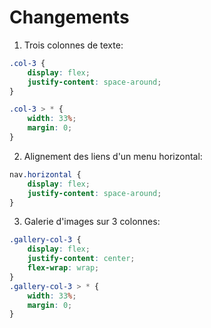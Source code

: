 # Changements

 1. Trois colonnes de texte:
 
```css
.col-3 {
    display: flex;
    justify-content: space-around;
}

.col-3 > * {
    width: 33%;
    margin: 0;
}
```

2. Alignement des liens d'un menu horizontal:
```css
nav.horizontal {
    display: flex;
    justify-content: space-around;
}
```

3. Galerie d'images sur 3 colonnes:
```css
.gallery-col-3 {
    display: flex;
    justify-content: center;
    flex-wrap: wrap; 
}
.gallery-col-3 > * {
    width: 33%;
    margin: 0;
}
```



